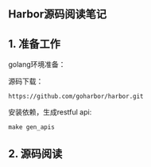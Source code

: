 ## Harbor源码阅读笔记

## 1. 准备工作

golang环境准备：

源码下载：

```
https://github.com/goharbor/harbor.git
```

安装依赖，生成restful api:

```
make gen_apis
```



## 2. 源码阅读

